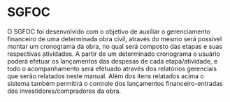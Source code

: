 # SGFOC
O SGFOC foi desenvolvido com o objetivo de auxiliar o gerenciamento financeiro de uma determinada obra civil, através do mesmo será possível montar um cronograma da obra, no qual será composto das etapas e suas respectivas atividades. A partir de um determinado cronograma o usuário poderá efetuar os lançamentos das despesas de cada etapa/atividade, e todo o acompanhamento será efetuado através dos relatórios gerenciais que serão relatados neste manual.  Além dos itens relatados acima o sistema também permitirá o controle dos lançamentos financeiro-entradas dos investidores/compradores da obra.
